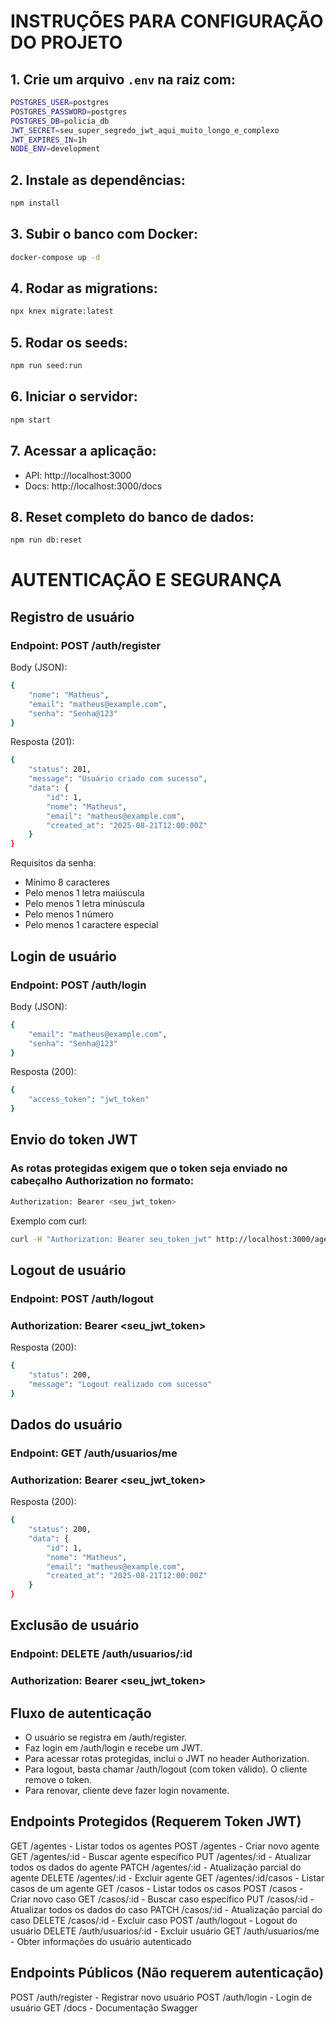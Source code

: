 # INSTRUÇÕES PARA CONFIGURAÇÃO DO PROJETO

## 1. Crie um arquivo `.env` na raiz com:

```bash
POSTGRES_USER=postgres
POSTGRES_PASSWORD=postgres
POSTGRES_DB=policia_db
JWT_SECRET=seu_super_segredo_jwt_aqui_muito_longo_e_complexo
JWT_EXPIRES_IN=1h
NODE_ENV=development
```

## 2. Instale as dependências:

```bash
npm install
```

## 3. Subir o banco com Docker:

```bash
docker-compose up -d
```

## 4. Rodar as migrations:

```bash
npx knex migrate:latest
```

## 5. Rodar os seeds:

```bash
npm run seed:run
```

## 6. Iniciar o servidor:

```bash
npm start
```

## 7. Acessar a aplicação:

- API: http://localhost:3000
- Docs: http://localhost:3000/docs

## 8. Reset completo do banco de dados:

```bash
npm run db:reset
```

# AUTENTICAÇÃO E SEGURANÇA

## Registro de usuário

### Endpoint: POST /auth/register

Body (JSON):

```bash
{
    "nome": "Matheus",
    "email": "matheus@example.com",
    "senha": "Senha@123"
}
```

Resposta (201):

```bash
{
    "status": 201,
    "message": "Usuário criado com sucesso",
    "data": {
        "id": 1,
        "nome": "Matheus",
        "email": "matheus@example.com",
        "created_at": "2025-08-21T12:00:00Z"
    }
}
```

Requisitos da senha:

- Mínimo 8 caracteres
- Pelo menos 1 letra maiúscula
- Pelo menos 1 letra minúscula
- Pelo menos 1 número
- Pelo menos 1 caractere especial

## Login de usuário

### Endpoint: POST /auth/login

Body (JSON):

```bash
{
    "email": "matheus@example.com",
    "senha": "Senha@123"
}
```

Resposta (200):

```bash
{
    "access_token": "jwt_token"
}
```

## Envio do token JWT

### As rotas protegidas exigem que o token seja enviado no cabeçalho Authorization no formato:

```bash
Authorization: Bearer <seu_jwt_token>
```

Exemplo com curl:

```bash
curl -H "Authorization: Bearer seu_token_jwt" http://localhost:3000/agentes
```

## Logout de usuário

### Endpoint: POST /auth/logout

### Authorization: Bearer <seu_jwt_token>

Resposta (200):

```bash
{
    "status": 200,
    "message": "Logout realizado com sucesso"
}
```

## Dados do usuário

### Endpoint: GET /auth/usuarios/me

### Authorization: Bearer <seu_jwt_token>

Resposta (200):

```bash
{
    "status": 200,
    "data": {
        "id": 1,
        "nome": "Matheus",
        "email": "matheus@example.com",
        "created_at": "2025-08-21T12:00:00Z"
    }
}
```

## Exclusão de usuário

### Endpoint: DELETE /auth/usuarios/:id

### Authorization: Bearer <seu_jwt_token>

## Fluxo de autenticação

- O usuário se registra em /auth/register.
- Faz login em /auth/login e recebe um JWT.
- Para acessar rotas protegidas, inclui o JWT no header Authorization.
- Para logout, basta chamar /auth/logout (com token válido). O cliente remove o token.
- Para renovar, cliente deve fazer login novamente.

## Endpoints Protegidos (Requerem Token JWT)

GET /agentes - Listar todos os agentes
POST /agentes - Criar novo agente
GET /agentes/:id - Buscar agente específico
PUT /agentes/:id - Atualizar todos os dados do agente
PATCH /agentes/:id - Atualização parcial do agente
DELETE /agentes/:id - Excluir agente
GET /agentes/:id/casos - Listar casos de um agente
GET /casos - Listar todos os casos
POST /casos - Criar novo caso
GET /casos/:id - Buscar caso específico
PUT /casos/:id - Atualizar todos os dados do caso
PATCH /casos/:id - Atualização parcial do caso
DELETE /casos/:id - Excluir caso
POST /auth/logout - Logout do usuário
DELETE /auth/usuarios/:id - Excluir usuário
GET /auth/usuarios/me - Obter informações do usuário autenticado

## Endpoints Públicos (Não requerem autenticação)

POST /auth/register - Registrar novo usuário
POST /auth/login - Login de usuário
GET /docs - Documentação Swagger
